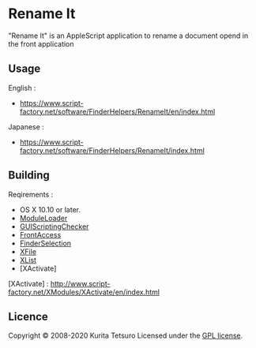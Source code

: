 Rename It
========
"Rename It" is an AppleScript application to rename a document opend in the front application 

## Usage
English :
* https://www.script-factory.net/software/FinderHelpers/RenameIt/en/index.html

Japanese :
* https://www.script-factory.net/software/FinderHelpers/RenameIt/index.html

## Building
Reqirements :
* OS X 10.10 or later.
* [ModuleLoader]
* [GUIScriptingChecker]
* [FrontAccess]
* [FinderSelection]
* [XFile]
* [XList]
* [XActivate]

[ModuleLoader]: http://www.script-factory.net/software/OSAX/ModuleLoader/en/index.html
[GUIScriptingChecker]: http://www.script-factory.net/XModules/GUIScriptingChecker/en/index.html
[FrontAccess]: http://www.script-factory.net/XModules/FrontAccess/en/index.html
[FinderSelection]: http://www.script-factory.net/XModules/FinderSelection/index.html
[XFile]: http://www.script-factory.net/XModules/XFile/en/index.html
[XList]: http://www.script-factory.net/XModules/XList/en/index.html
[XActivate] : http://www.script-factory.net/XModules/XActivate/en/index.html

## Licence

Copyright &copy; 2008-2020 Kurita Tetsuro
Licensed under the [GPL license][GPL].
 
[GPL]: http://www.gnu.org/licenses/gpl.html


